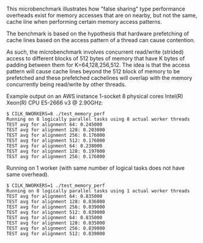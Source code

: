 

This microbenchmark illustrates how "false sharing" type performance overheads exist for
memory accesses that are on nearby, but not the same, cache line when performing certain memory access patterns.

The benchmark is based on the hypothesis that hardware prefetching of cache lines based on the access pattern of a thread
can cause contention.

As such, the microbenchmark involves concurrent read/write (strided) access to different blocks of 512 bytes of memory
that have K bytes of padding between them for K=64,128,256,512. The idea is that the access pattern will cause cache lines beyond the 512 block of memory to be prefetched
and these prefetched cachelines will overlap with the memory concurrently being read/write by other threads.


Example output on an AWS instance 1-socket 8 physical cores Intel(R) Xeon(R) CPU E5-2666 v3 @ 2.90GHz:

```
$ CILK_NWORKERS=8 ./test_memory_perf
Running on 8 logically parallel tasks using 8 actual worker threads
TEST avg for alignment 64: 0.245000
TEST avg for alignment 128: 0.203000
TEST avg for alignment 256: 0.176000
TEST avg for alignment 512: 0.176000
TEST avg for alignment 64: 0.238000
TEST avg for alignment 128: 0.197000
TEST avg for alignment 256: 0.176000
```

Running on 1 worker (with same number of logical tasks does not have same overhead).

```
$ CILK_NWORKERS=1 ./test_memory_perf
Running on 8 logically parallel tasks using 1 actual worker threads
TEST avg for alignment 64: 0.835000
TEST avg for alignment 128: 0.836000
TEST avg for alignment 256: 0.839000
TEST avg for alignment 512: 0.839000
TEST avg for alignment 64: 0.835000
TEST avg for alignment 128: 0.835000
TEST avg for alignment 256: 0.839000
TEST avg for alignment 512: 0.839000
```
